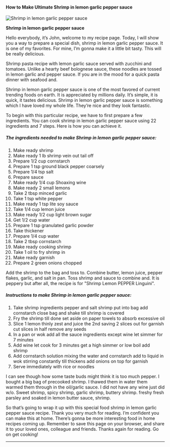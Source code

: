             

#### How to Make Ultimate Shrimp in lemon garlic pepper sauce

![Shrimp in lemon garlic pepper sauce](https://img-global.cpcdn.com/recipes/6244031002574848/751x532cq70/shrimp-in-lemon-garlic-pepper-sauce-recipe-main-photo.jpg)

**Shrimp in lemon garlic pepper sauce**

Hello everybody, it’s John, welcome to my recipe page. Today, I will show you a way to prepare a special dish, shrimp in lemon garlic pepper sauce. It is one of my favorites. For mine, I’m gonna make it a little bit tasty. This will be really delicious.

Shrimp pasta recipe with lemon garlic sauce served with zucchini and tomatoes. Unlike a hearty beef bolognese sauce, these noodles are tossed in lemon garlic and pepper sauce. If you are in the mood for a quick pasta dinner with seafood and.

Shrimp in lemon garlic pepper sauce is one of the most favored of current trending foods on earth. It is appreciated by millions daily. It’s simple, it is quick, it tastes delicious. Shrimp in lemon garlic pepper sauce is something which I have loved my whole life. They’re nice and they look fantastic.

To begin with this particular recipe, we have to first prepare a few ingredients. You can cook shrimp in lemon garlic pepper sauce using 22 ingredients and 7 steps. Here is how you can achieve it.

##### The ingredients needed to make Shrimp in lemon garlic pepper sauce:

1.  Make ready shrimp
2.  Make ready 1 lb shrimp vein out tail off
3.  Prepare 1/2 cup cornstarch
4.  Prepare 1 tsp ground black pepper coarsely
5.  Prepare 1/4 tsp salt
6.  Prepare sauce
7.  Make ready 1/4 cup Shoaxing wine
8.  Make ready 2 small lemons
9.  Take 2 tbsp minced garlic
10.  Take 1 tsp white pepper
11.  Make ready 1 tsp lite soy sauce
12.  Take 1/4 cup lemon juice
13.  Make ready 1/2 cup light brown sugar
14.  Get 1/2 cup water
15.  Prepare 1 tsp granulated garlic powder
16.  Take thickener
17.  Prepare 1/4 cup water
18.  Take 2 tbsp cornstarch
19.  Make ready cooking shrimp
20.  Take 1 oil to fry shrimp in
21.  Make ready garnish
22.  Prepare 2 green onions chopped

Add the shrimp to the bag and toss to. Combine butter, lemon juice, pepper flakes, garlic, and salt in pan. Toss shrimp and sauce to combine and. It is peppery but after all, the recipe is for "Shrimp Lemon PEPPER Linguini".

##### Instructions to make Shrimp in lemon garlic pepper sauce:

1.  Take shrimp ingredients pepper and salt shrimp put into bag add cornstarch close bag and shake till shrimp is covered
2.  Fry the shrimp till done set aside on paper towels to absorb excessive oil
3.  Slice 1 lemon thinly zest and juice the 2nd saving 2 slices out for garnish cut slices in half remove any seeds
4.  In a pan or wok add all the sauce ingredients except wine let simmer for 7 minutes
5.  Add wine let cook for 3 minutes get a high simmer or low boil add shrimp
6.  Add cornstarch solution mixing the water and cornstarch add to liquid in wok stirring constantly till thickens add onions on top for garnish
7.  Serve immediately with rice or noodles

I can see though how some taste buds might think it is too much pepper. I bought a big bag of precooked shrimp. I thawed them in water them warmed them through in the oil/garlic sauce. I did not have any wine just did w/o. Sweet shrimp, spicy shrimp, garlic shrimp, buttery shrimp. freshy fresh parsley and soaked in lemon butter sauce, shrimp.

So that’s going to wrap it up with this special food shrimp in lemon garlic pepper sauce recipe. Thank you very much for reading. I’m confident you can make this at home. There’s gonna be more interesting food in home recipes coming up. Remember to save this page on your browser, and share it to your loved ones, colleague and friends. Thanks again for reading. Go on get cooking!

* * *